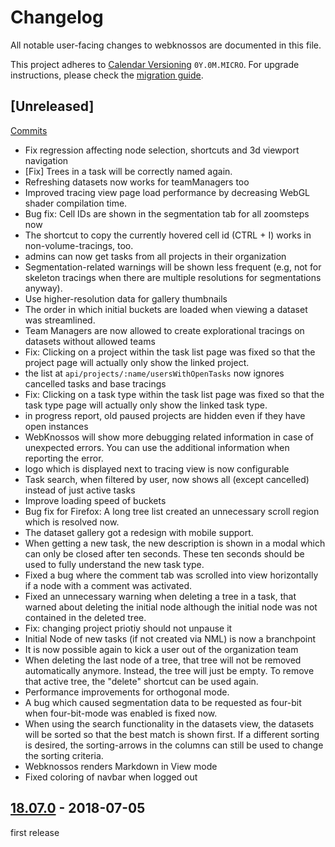# Changelog
All notable user-facing changes to webknossos are documented in this file.

This project adheres to [Calendar Versioning](http://calver.org/) `0Y.0M.MICRO`.
For upgrade instructions, please check the [migration guide](MIGRATIONS.md).

## [Unreleased]
[Commits](https://github.com/scalableminds/webknossos/compare/18.07.0...HEAD)

- Fix regression affecting node selection, shortcuts and 3d viewport navigation
- [Fix] Trees in a task will be correctly named again.
- Refreshing datasets now works for teamManagers too
- Improved tracing view page load performance by decreasing WebGL shader compilation time.
- Bug fix: Cell IDs are shown in the segmentation tab for all zoomsteps now
- The shortcut to copy the currently hovered cell id (CTRL + I) works in non-volume-tracings, too.
- admins can now get tasks from all projects in their organization
- Segmentation-related warnings will be shown less frequent (e.g, not for skeleton tracings when there are multiple resolutions for segmentations anyway).
- Use higher-resolution data for gallery thumbnails
- The order in which initial buckets are loaded when viewing a dataset was streamlined.
- Team Managers are now allowed to create explorational tracings on datasets without allowed teams
- Fix: Clicking on a project within the task list page was fixed so that the project page will actually only show the linked project.
- the list at `api/projects/:name/usersWithOpenTasks` now ignores cancelled tasks and base tracings
- Fix: Clicking on a task type within the task list page was fixed so that the task type page will actually only show the linked task type.
- in progress report, old paused projects are hidden even if they have open instances
- WebKnossos will show more debugging related information in case of unexpected errors. You can use the additional information when reporting the error.
- logo which is displayed next to tracing view is now configurable
- Task search, when filtered by user, now shows all (except cancelled) instead of just active tasks
- Improve loading speed of buckets
- Bug fix for Firefox: A long tree list created an unnecessary scroll region which is resolved now.
- The dataset gallery got a redesign with mobile support.
- When getting a new task, the new description is shown in a modal which can only be closed after ten seconds. These ten seconds should be used to fully understand the new task type.
- Fixed a bug where the comment tab was scrolled into view horizontally if a node with a comment was activated.
- Fixed an unnecessary warning when deleting a tree in a task, that warned about deleting the initial node although the initial node was not contained in the deleted tree.
- Fix: changing project priotiy should not unpause it
- Initial Node of new tasks (if not created via NML) is now a branchpoint
- It is now possible again to kick a user out of the organization team
- When deleting the last node of a tree, that tree will not be removed automatically anymore. Instead, the tree will just be empty. To remove that active tree, the "delete" shortcut can be used again.
- Performance improvements for orthogonal mode.
- A bug which caused segmentation data to be requested as four-bit when four-bit-mode was enabled is fixed now.
- When using the search functionality in the datasets view, the datasets will be sorted so that the best match is shown first. If a different sorting is desired, the sorting-arrows in the columns can still be used to change the sorting criteria.
- Webknossos renders Markdown in View mode
- Fixed coloring of navbar when logged out

## [18.07.0](https://github.com/scalableminds/webknossos/releases/tag/18.07.0) - 2018-07-05

first release
